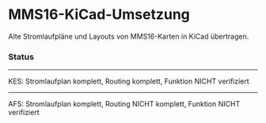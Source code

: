 # MMS16-KiCad-Umsetzung
Alte Stromlaufpläne und Layouts von MMS16-Karten in KiCad übertragen.

### Status
---
KES: 
Stromlaufplan komplett, Routing komplett, Funktion NICHT verifiziert

---
AFS: 
Stromlaufplan komplett, Routing NICHT komplett, Funktion NICHT verifiziert

